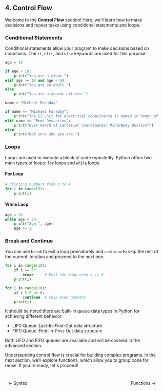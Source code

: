 ## 4. Control Flow

Welcome to the **Control Flow** section! Here, we'll learn how to make decisions and repeat tasks using conditional statements and loops.

### Conditional Statements

Conditional statements allow your program to make decisions based on conditions. The `if`, `elif`, and `else` keywords are used for this purpose.

```python
age = 18

if age < 18:
    print("You are a minor.")
elif age >= 18 and age < 60:
    print("You are an adult.")
else:
    print("You are a senior citizen.")
```

```python
name = "Michael Faraday"

if name == "Michael Faraday":
    print("The SI unit for electrical capacitance is named in honor of you!")
elif name == "René Descartes":
    print("Ever heard of Cartesian coordinates? Mind/Body Dualism?")
else:
    print("Not sure who you are!")
```

### Loops

Loops are used to execute a block of code repeatedly. Python offers two main types of loops: `for` loops and `while` loops.

#### For Loop

```python
# Printing numbers from 0 to 4
for i in range(5):
    print(i)
```

#### While Loop

```python
age = 20
while age < 30:
    print("Age:", age)
    age += 1
```

### Break and Continue

You can use `break` to exit a loop prematurely and `continue` to skip the rest of the current iteration and proceed to the next one.

```python
for i in range(10):
    if i == 5:
        break     # Exit the loop when i is 5
    print(i)
```

```python
for i in range(10):
    if i % 2 == 0:
        continue  # Skip even numbers
    print(i)
```

It should be noted there are built-in queue data types in Python for achieving different behavior:

- LIFO Queue: Last-In-First-Out data structure
- FIFO Queue: First-In-First-Out data structure

Both LIFO and FIFO queues are available and will be covered in the advanced section.

Understanding control flow is crucial for building complex programs. In the next section, we'll explore functions, which allow you to group code for reuse. If you're ready, let's proceed!

<br>

<div style="display: flex; justify-content: space-between; align-items: center;">
    <a href="https://bitquip.github.io/Python-guide/3_syntax_datatypes" style="margin: 10px; text-decoration: none;">← Syntax</a>
    <span style="margin: 10px;"></span>
    <a href="https://bitquip.github.io/Python-guide/5_functions" style="margin: 10px; text-decoration: none;">Functions →</a>
</div>
